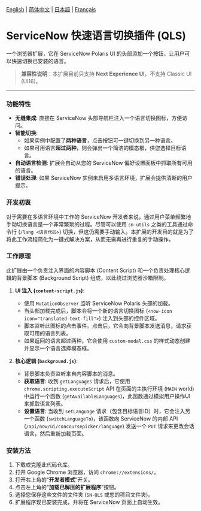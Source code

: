[English](README.md) | [简体中文](README.zh-CN.md) | [日本語](README.ja.md) | [Français](README.fr.md)

# ServiceNow 快速语言切换插件 (QLS)

一个浏览器扩展，它在 ServiceNow Polaris UI 的头部添加一个按钮，让用户可以快速切换已安装的语言。

> **兼容性说明**：本扩展目前只支持 **Next Experience UI**，不支持 Classic UI (UI16)。

---

### 功能特性

-   **无缝集成**: 直接在 ServiceNow 头部导航栏注入一个语言切换图标，方便访问。
-   **智能切换**:
    -   如果实例中配置了**两种语言**，点击按钮可一键切换到另一种语言。
    -   如果可用语言**超过两种**，则会弹出一个简洁的模态框，供您选择目标语言。
-   **自动语言检测**: 扩展会自动从您的 ServiceNow 偏好设置面板中抓取所有可用的语言。
-   **错误处理**: 如果 ServiceNow 实例未启用多语言环境，扩展会提供清晰的用户提示。

### 开发初衷

对于需要在多语言环境中工作的 ServiceNow 开发者来说，通过用户菜单频繁地手动切换语言是一个非常繁琐的过程。尽管可以使用 `sn-utils` 之类的工具通过命令行 (`/lang <语言代码>`) 切换，但这仍需要手动输入。本扩展的开发目的就是为了将此工作流程简化为一键式解决方案，从而无需再进行重复的手动操作。

### 工作原理

此扩展由一个负责注入界面的内容脚本 (Content Script) 和一个负责处理核心逻辑的背景脚本 (Background Script) 组成，以此绕过浏览器沙箱限制。

1.  **UI 注入 (`content-script.js`)**:
    -   使用 `MutationObserver` 监听 ServiceNow Polaris 头部的加载。
    -   当头部加载完成后，脚本会将一个新的语言切换图标 (`<now-icon icon="translated-text-fill">`) 注入到头部的控件区域。
    -   脚本监听此图标的点击事件。点击后，它会向背景脚本发送消息，请求获取可用的语言列表。
    -   如果返回的语言超过两种，它会使用 `custom-modal.css` 的样式动态创建并显示一个语言选择模态框。

2.  **核心逻辑 (`background.js`)**:
    -   背景脚本负责监听来自内容脚本的消息。
    -   **获取语言**: 收到 `getLanguages` 请求后，它使用 `chrome.scripting.executeScript` API 在页面的主执行环境 (`MAIN` world) 中运行一个函数 (`getAvailableLanguages`)，此函数通过模拟用户操作UI来抓取语言列表。
    -   **设置语言**: 当收到 `setLanguage` 请求（包含目标语言ID）时，它会注入另一个函数 (`switchLanguageTo`)，该函数向 ServiceNow 的内部 API (`/api/now/ui/concoursepicker/language`) 发送一个 `PUT` 请求来更改会话语言，然后重新加载页面。

### 安装方法

1.  下载或克隆此代码仓库。
2.  打开 Google Chrome 浏览器，访问 `chrome://extensions/`。
3.  打开右上角的“**开发者模式**”开关。
4.  点击左上角的“**加载已解压的扩展程序**”按钮。
5.  选择您保存这些文件的文件夹 (`SN-QLS` 或您的项目文件夹)。
6.  扩展程序现已安装完成，并将在 ServiceNow 页面上自动生效。
